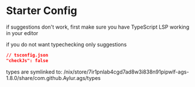 
# Starter Config

if suggestions don't work, first make sure
you have TypeScript LSP working in your editor

if you do not want typechecking only suggestions

```json
// tsconfig.json
"checkJs": false
```

types are symlinked to:
/nix/store/7ir1pnlab4cgd7ad8w3i838n91pipwlf-ags-1.8.0/share/com.github.Aylur.ags/types
